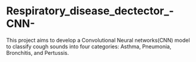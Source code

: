 # Respiratory_disease_dectector_-CNN-
This project aims to develop a Convolutional Neural networks(CNN) model to classify cough sounds into four categories: Asthma, Pneumonia, Bronchitis, and Pertussis. 
